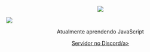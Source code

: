 <p align="center">  
<img src="https://media.discordapp.net/attachments/813341662545313832/813343404507267092/pokemon_pixel.gif">
</p>
  <img src="https://discord.c99.nl/widget/theme-4/295409557419720704.png"/>
</p>
<p align="center">
Atualmente aprendendo JavaScript
<p align="center">
    <a href="http://discord.gg/9BjskC7uj4">Servidor no Discord/a>

